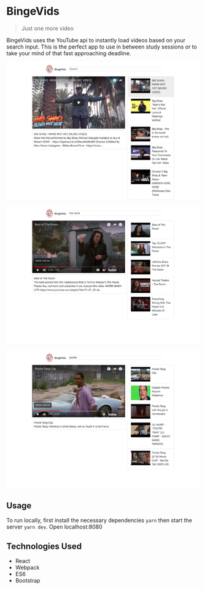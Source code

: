 # BingeVids
> Just one more video

BingeVids uses the YouTube api to instantly load videos based on your search input. This is the perfect app to use in between study sessions or to take your mind of that fast approaching deadline.

![](./public/images/quickmaths.png)

![](./public/images/ohhimark.png)

![](./public/images/pootie.png)


## Usage
To run locally, first install the necessary dependencies ```yarn``` then start the server ```yarn dev```. Open localhost:8080

## Technologies Used
* React
* Webpack
* ES6
* Bootstrap
